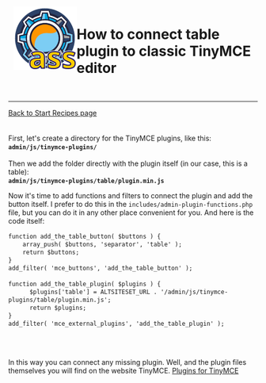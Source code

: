 <img src="https://raw.githubusercontent.com/tmutstudio/alternative-site-settings/master/.wordpress-org/icon-128x128.png" align="left" style="margin-left: 10px; margin-bottom: 10px;">

# How to connect table plugin to classic TinyMCE editor


<br>

-------------
[Back to Start Recipes page](https://github.com/tmutstudio/alternative-site-settings/blob/master/recipes_and_tips.md)
<br><br><br>
First, let's create a directory for the TinyMCE plugins, like this:<br>
<b>`admin/js/tinymce-plugins/`</b>  
<br>
Then we add the folder directly with the plugin itself (in our case, this is a table):<br>
<b>`admin/js/tinymce-plugins/table/plugin.min.js`</b>

Now it's time to add functions and filters to connect the plugin and add the button itself. I prefer to do this in the `includes/admin-plugin-functions.php` file, but you can do it in any other place convenient for you.
And here is the code itself:

```
function add_the_table_button( $buttons ) {
    array_push( $buttons, 'separator', 'table' );
    return $buttons;
}
add_filter( 'mce_buttons', 'add_the_table_button' );

function add_the_table_plugin( $plugins ) {
      $plugins['table'] = ALTSITESET_URL . '/admin/js/tinymce-plugins/table/plugin.min.js';
      return $plugins;
}
add_filter( 'mce_external_plugins', 'add_the_table_plugin' );
```
<br><br>

In this way you can connect any missing plugin. Well, and the plugin files themselves you will find on the website TinyMCE.
[Plugins for TinyMCE](https://www.tiny.cloud/docs/tinymce/latest/plugins/)

